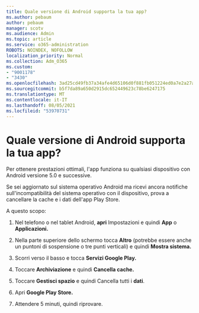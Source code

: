 ```yaml
---
title: Quale versione di Android supporta la tua app?
ms.author: pebaum
author: pebaum
manager: scotv
ms.audience: Admin
ms.topic: article
ms.service: o365-administration
ROBOTS: NOINDEX, NOFOLLOW
localization_priority: Normal
ms.collection: Adm_O365
ms.custom:
- "9001178"
- "3430"
ms.openlocfilehash: 3ad25cd49fb37a34afe4d65106d0f881fb051224ed0a7e2a27a1fd2f52645433
ms.sourcegitcommit: b5f7da89a650d2915dc652449623c78be6247175
ms.translationtype: MT
ms.contentlocale: it-IT
ms.lasthandoff: 08/05/2021
ms.locfileid: "53970731"
---
```

# <a name="what-version-of-android-does-your-app-support"></a>Quale versione di Android supporta la tua app?

Per ottenere prestazioni ottimali, l'app funziona su qualsiasi dispositivo con Android versione 5.0 e successive.

Se sei aggiornato sul sistema operativo Android ma ricevi ancora notifiche sull'incompatibilità del sistema operativo con il dispositivo, prova a cancellare la cache e i dati dell'app Play Store.

A questo scopo: 

1. Nel telefono o nel tablet Android, **apri** Impostazioni e quindi **App** o **Applicazioni.**

2. Nella parte superiore dello schermo tocca **Altro** (potrebbe essere anche un puntoni di sospensione o tre punti verticali) e quindi **Mostra sistema.** 

3. Scorri verso il basso e tocca **Servizi Google Play.** 

4. Toccare **Archiviazione** e quindi **Cancella cache.** 

5. Toccare **Gestisci spazio** e quindi Cancella tutti i **dati**. 

6. Apri **Google Play Store.** 

7. Attendere 5 minuti, quindi riprovare. 